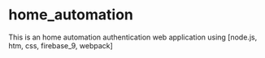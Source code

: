 # home_automation
This is an home automation authentication web application using [node.js, htm, css, firebase_9, webpack]
